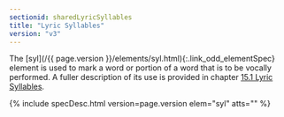 ```yaml
---
sectionid: sharedLyricSyllables
title: "Lyric Syllables"
version: "v3"
---
```




The [syl](/{{ page.version }}/elements/syl.html){:.link_odd_elementSpec} element is used to mark a word or portion of a word that is
to be vocally performed. A fuller description of its use is provided in chapter <a class="link_ptr" title="Lyric Syllables" href="/{{ page.version }}/guidelines/lyricsDesc.html#lyricsSyl">15.1 Lyric Syllables</a>.



{% include specDesc.html version=page.version elem="syl" atts="" %}




